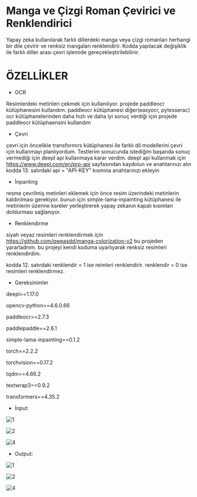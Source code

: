 # Manga ve Çizgi Roman Çevirici ve Renklendirici

Yapay zeka kullanılarak farklı dillerdeki manga veya çizgi romanları herhangi bir dile çevirir ve renksiz mangaları renklendirir. 
Kodda yapılacak değişiklik ile farklı diller arası çevri işlemide gereçekleştirilebilinir.

# ÖZELLİKLER


* OCR

Resimlerdeki metinleri çekmek için kullanılıyor. projede paddleocr kütüphanesini kullandım.
paddleocr kütüphanesi diğer(easyocr, pytesserac) ocr kütüphanelerinden daha hızlı ve daha iyi sonuç verdiği için projede paddleocr kütüphaensini kullandım

* Çevri 

çevri için öncelikle transformırs kütüphanesi ile farklı dil modellerini çevri için kullanmayı planlıyordum. Testlerim sonucunda istediğim başarıda sonuç vermediği için deepl api kullanmaya karar verdim. 
deepl api kullanmak için  https://www.deepl.com/en/pro-api sayfasından kaydolun ve anahtarınızı alın
kodda 13. satırdaki api = "APİ-KEY" kısmına anahtarınızı ekleyin

* İnpanting

resme çevrilmiş metinleri eklemek için önce resim üzerindeki metinlerin kaldırılması gerekiyor. bunun için simple-lama-inpainting kütüphanesi ile metinlerin üzerine kareler yerleştirerek yapay zekanın kapalı kısımları doldurması sağlanıyor.

* Renklendirme

siyah veyaz resimleri renklendirmek için https://github.com/qweasdd/manga-colorization-v2 bu projeden yararladnım. bu projeyi kendi koduma uyarlıyarak renksiz resimleri renklendirdim.

kodda 12. satırdaki renklendir = 1 ise reimleri renklendirir. renklendir = 0 ise resimleri renklendirmez.



* Gereksinimler

deepl==1.17.0

opencv-python==4.6.0.66

paddleocr==2.7.3

paddlepaddle==2.6.1

simple-lama-inpainting==0.1.2

torch==2.2.2

torchvision==0.17.2

tqdm==4.66.2

textwrap3==0.9.2 

transformers==4.35.2



* İnput:

![1](https://github.com/koesan/manga_cizgi_roman_ceviri/assets/96130124/f729cc10-4a13-465b-9327-e766f5776625)

![2](https://github.com/koesan/manga_cizgi_roman_ceviri/assets/96130124/bf31bd33-5af8-4563-9d94-67ad22351ef3)

![4](https://github.com/koesan/manga_cizgi_roman_ceviri/assets/96130124/5cd9b5a3-41b3-4ecf-ac2a-5254c6dfb949)




* Output:

![1](https://github.com/koesan/manga_cizgi_roman_ceviri/assets/96130124/4ec53fd6-b182-4668-b7ab-3440b8e4446e)

![2](https://github.com/koesan/manga_cizgi_roman_ceviri/assets/96130124/4e4d36d3-37de-4bce-8d4b-1642b899db09)

![4](https://github.com/koesan/manga_cizgi_roman_ceviri/assets/96130124/3d9e217d-27a4-4af6-a915-15ed7c2fb7e6)
